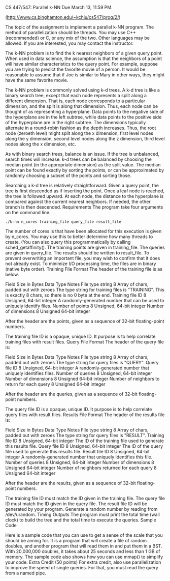 CS 447/547: Parallel k-NN
Due March 13, 11:59 PM.

(http://www.cs.binghamton.edu/~kchiu/cs547/prog/2/)

The topic of the assignment is implement a parallel k-NN program. The method of parallelization should be threads. You may use C++ (recommended) or C, or any mix of the two. Other languages may be allowed. If you are interested, you may contact the instructor.

The k-NN problem is to find the k nearest neighbors of a given query point. When used in data science, the assumption is that the neighbors of a point will have similar characteristics to the query point. For example, suppose you are trying to predict the favorite movie of a person. It would be reasonable to assume that if Joe is similar to Mary in other ways, they might have the same favorite movie.

The k-NN problem is commonly solved using k-d trees. A k-d tree is like a binary search tree, except that each node represents a split along a different dimension. That is, each node corresponds to a particular dimension, and the split is along that dimension. Thus, each node can be thought of as representing a hyperplane. Data points to the negative side of the hyperplane are in the left subtree, while data points to the positive side of the hyperplane are in the right subtree. The dimensions typically alternate in a round-robin fashion as the depth increases. Thus, the root node (zeroeth level) might split along the x dimension, first level nodes along the y dimension, second level nodes along the z dimension, third level nodes along the x dimension, etc.

As with binary search trees, balance is an issue. If the tree is unbalanced, search times will increase. k-d trees can be balanced by choosing the median point (in the appropriate dimension) as the split value. The median point can be found exactly by sorting the points, or can be approximated by randomly choosing a subset of the points and sorting those.

Searching a k-d tree is relatively straightforward. Given a query point, the tree is first descended as if inserting the point. Once a leaf node is reached, the tree is followed upward. At each node, the distance to the hyperplane is compared against the current nearest neighbors. If needed, the other branch is then descended.
Requirements
The program take four arguments on the command line.

    ./k-nn n_cores training_file query_file result_file

The number of cores is that have been allocated for this execution is given by n_cores. You may use this to better determine how many threads to create. (You can also query this programmatically by calling sched_getaffinity(). The training points are given in training_file. The queries are given in query_file. The results should be written to result_file. To prevent overwriting an important file, you may wish to confirm that it does not already exist. To minimize I/O processing time, the files are in binary (native byte order).
Training File Format
The header of the training file is as below.

Field 	Size in Bytes 	Data Type 	Notes
File type string 	8 	Array of chars, padded out with zeroes 	The type string for training files is "TRAINING". This is exactly 8 chars, so there is no 0 byte at the end.
Training file ID 	8 	Unsigned, 64-bit integer 	A randomly-generated number that can be used to uniquely identify files.
Number of points 	8 	Unsigned, 64-bit integer
Number of dimensions 	8 	Unsigned 64-bit integer

After the header are the points, given as a sequence of 32-bit floating-point numbers.

The training file ID is a opaque, unique ID. It purpose is to help correlate training files with result files.
Query File Format
The header of the query file is:

Field 	Size in Bytes 	Data Type 	Notes
File type string 	8 	Array of chars, padded out with zeroes 	The type string for query files is "QUERY".
Query file ID 	8 	Unsigned, 64-bit integer 	A randomly-generated number that uniquely identifies files.
Number of queries 	8 	Unsigned, 64-bit integer
Number of dimensions 	8 	Unsigned 64-bit integer
Number of neighbors to return for each query 	8 	Unsigned 64-bit integer 	

After the header are the queries, given as a sequence of 32-bit floating-point numbers.

The query file ID is a opaque, unique ID. It purpose is to help correlate query files with result files.
Results File Format
The header of the results file is:

Field 	Size in Bytes 	Data Type 	Notes
File type string 	8 	Array of chars, padded out with zeroes 	The type string for query files is "RESULT".
Training file ID 	8 	Unsigned, 64-bit integer 	The ID of the training file used to generate this results file.
Query file ID 	8 	Unsigned, 64-bit integer 	The ID of the query file used to generate this results file.
Result file ID 	8 	Unsigned, 64-bit integer 	A randomly-generated number that uniquely identifies this file.
Number of queries 	8 	Unsigned, 64-bit integer
Number of dimensions 	8 	Unsigned 64-bit integer
Number of neighbors returned for each query 	8 	Unsigned 64-bit integer

After the header are the results, given as a sequence of 32-bit floating-point numbers.

The training file ID must match the ID given in the training file. The query file ID must match the ID given in the query file. The result file ID will be generated by your program. Generate a random number by reading from /dev/urandom.
Timing Outputs
The program must print the total time (wall clock) to build the tree and the total time to execute the queries.
Sample Code

Here is a sample code that you can use to get a sense of the scale that you should be aiming for. It is a program that will create a file of random doubles, and another program that will read them in and put them in a BST. With 20,000,000 doubles, it takes about 25 seconds and less than 1 GB of memory. The sample code also shows how you can use mmap() to simplify your code.
Extra Credit (50 points)
For extra credit, also use parallelization to improve the speed of single queries. For that, you must read the query from a named pipe.
